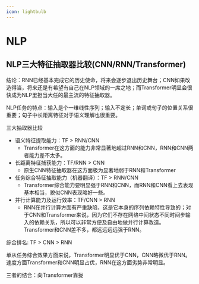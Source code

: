 ```yaml
---
icon: lightbulb
---
```

# NLP
## NLP三大特征抽取器比较(CNN/RNN/Transformer)

结论：RNN已经基本完成它的历史使命，将来会逐步退出历史舞台；CNN如果改造得当，将来还是有希望有自己在NLP领域的一席之地；而Transformer明显会很快成为NLP里担当大任的最主流的特征抽取器。

NLP任务的特点：输入是个一维线性序列；输入不定长；单词或句子的位置关系很重要；句子中长距离特征对于语义理解也很重要。

三大抽取器比较
- 语义特征提取能力：TF > RNN/CNN
    - Transformer在这方面的能力非常显著地超过RNN和CNN，RNN和CNN两者能力差不太多。
- 长距离特征捕获能力：TF/RNN > CNN
    - 原生CNN特征抽取器在这方面极为显著地弱于RNN和Transformer
- 任务综合特征抽取能力（机器翻译）：TF > RNN/CNN    
    - Transformer综合能力要明显强于RNN和CNN，而RNN和CNN看上去表现基本相当，貌似CNN表现略好一些。
- 并行计算能力及运行效率：TF/CNN > RNN
    - RNN在并行计算方面有严重缺陷，这是它本身的序列依赖特性导致的；对于CNN和Transformer来说，因为它们不存在网络中间状态不同时间步输入的依赖关系，所以可以非常方便及自由地做并行计算改造。Transformer和CNN差不多，都远远远远强于RNN。

综合排名: TF > CNN > RNN

单从任务综合效果方面来说，Transformer明显优于CNN，CNN略微优于RNN。速度方面Transformer和CNN明显占优，RNN在这方面劣势非常明显。

三者的结合：向Transformer靠拢